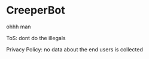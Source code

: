 # CreeperBot
ohhh man


ToS:
dont do the illegals

Privacy Policy:
no data about the end users is collected
